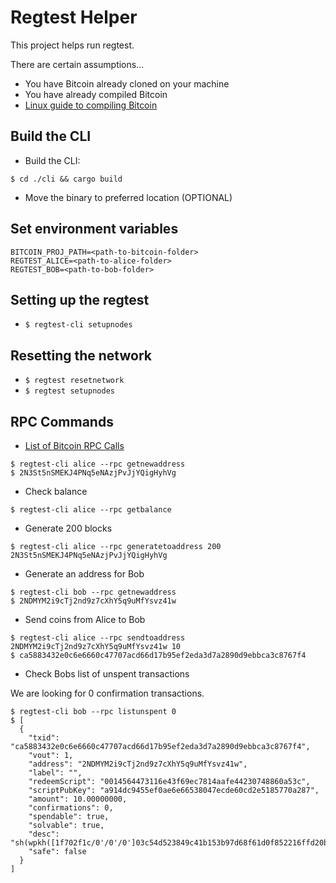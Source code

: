 # Regtest Helper

This project helps run regtest.

There are certain assumptions... 

* You have Bitcoin already cloned on your machine
* You have already compiled Bitcoin
* [Linux guide to compiling Bitcoin](https://gist.github.com/jonatack/9f57d398656433de5a5e04d5e0e4447e)

## Build the CLI

- Build the CLI:

```
$ cd ./cli && cargo build
```

- Move the binary to preferred location (OPTIONAL)

## Set environment variables

```
BITCOIN_PROJ_PATH=<path-to-bitcoin-folder>
REGTEST_ALICE=<path-to-alice-folder>
REGTEST_BOB=<path-to-bob-folder>
```

## Setting up the regtest

- `$ regtest-cli setupnodes`

## Resetting the network

- `$ regtest resetnetwork`
- `$ regtest setupnodes`

## RPC Commands

- [List of Bitcoin RPC Calls](https://en.bitcoin.it/wiki/Original_Bitcoin_client/API_calls_list)

```
$ regtest-cli alice --rpc getnewaddress
$ 2N3St5nSMEKJ4PNq5eNAzjPvJjYQigHyhVg
```

- Check balance

```
$ regtest-cli alice --rpc getbalance
```

- Generate 200 blocks

```
$ regtest-cli alice --rpc generatetoaddress 200 2N3St5nSMEKJ4PNq5eNAzjPvJjYQigHyhVg 
```

- Generate an address for Bob

```
$ regtest-cli bob --rpc getnewaddress
$ 2NDMYM2i9cTj2nd9z7cXhY5q9uMfYsvz41w
```

- Send coins from Alice to Bob

```
$ regtest-cli alice --rpc sendtoaddress 2NDMYM2i9cTj2nd9z7cXhY5q9uMfYsvz41w 10
$ ca5883432e0c6e6660c47707acd66d17b95ef2eda3d7a2890d9ebbca3c8767f4
```

* Check Bobs list of unspent transactions

We are looking for 0 confirmation transactions.

```
$ regtest-cli bob --rpc listunspent 0
$ [
  {
    "txid": "ca5883432e0c6e6660c47707acd66d17b95ef2eda3d7a2890d9ebbca3c8767f4",
    "vout": 1,
    "address": "2NDMYM2i9cTj2nd9z7cXhY5q9uMfYsvz41w",
    "label": "",
    "redeemScript": "0014564473116e43f69ec7814aafe44230748860a53c",
    "scriptPubKey": "a914dc9455ef0ae6e66538047ecde60cd2e5185770a287",
    "amount": 10.00000000,
    "confirmations": 0,
    "spendable": true,
    "solvable": true,
    "desc": "sh(wpkh([1f702f1c/0'/0'/0']03c54d523849c41b153b97d68f61d0f852216ffd20bfccbb9c215342d8f757514e))#5wwaxhwa",
    "safe": false
  }
]
```
